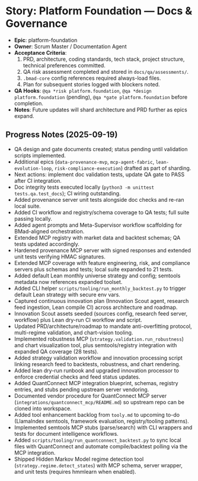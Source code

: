 # Story: Platform Foundation — Docs & Governance
- **Epic**: platform-foundation
- **Owner**: Scrum Master / Documentation Agent
- **Acceptance Criteria**:
  1. PRD, architecture, coding standards, tech stack, project structure, technical preferences committed.
  2. QA risk assessment completed and stored in `docs/qa/assessments/`.
  3. `.bmad-core` config references required always-load files.
  4. Plan for subsequent stories logged with blockers noted.
- **QA Hooks**: `@qa *risk platform.foundation`, `@qa *design platform.foundation` (pending), `@qa *gate platform.foundation` before completion.
- **Notes**: Future updates will shard architecture and PRD further as epics expand.

## Progress Notes (2025-09-19)
- QA design and gate documents created; status pending until validation scripts implemented.
- Additional epics (`data-provenance-mvp`, `mcp-agent-fabric`, `lean-evolution-loop`, `risk-compliance-execution`) drafted as part of sharding.
- Next actions: implement doc validation tests, update QA gate to PASS after CI integration.
- Doc integrity tests executed locally (`python3 -m unittest tests.qa.test_docs`); CI wiring outstanding.
- Added provenance server unit tests alongside doc checks and re-ran local suite.
- Added CI workflow and registry/schema coverage to QA tests; full suite passing locally.
- Added agent prompts and Meta-Supervisor workflow scaffolding for BMad-aligned orchestration.
- Extended MCP registry with market data and backtest schemas; QA tests updated accordingly.
- Hardened provenance MCP server with signed responses and extended unit tests verifying HMAC signatures.
- Extended MCP coverage with feature engineering, risk, and compliance servers plus schemas and tests; local suite expanded to 21 tests.
- Added default Lean monthly universe strategy and config; semtools metadata now references expanded toolset.
- Added CLI helper `scripts/tooling/run_monthly_backtest.py` to trigger default Lean strategy with secure env vars.
- Captured continuous innovation plan (Innovation Scout agent, research feed ingestion, Lean compile CI) across architecture and roadmap.
- Innovation Scout assets seeded (sources config, research feed server, workflow) plus Lean dry-run CI workflow and script.
- Updated PRD/architecture/roadmap to mandate anti-overfitting protocol, multi-regime validation, and chart-vision tooling.
- Implemented robustness MCP (`strategy.validation.run_robustness`) and chart visualization tool, plus semtools/registry integration with expanded QA coverage (28 tests).
- Added strategy validation workflow and innovation processing script linking research feed to backtests, robustness, and chart rendering.
- Added lean dry-run runbook and upgraded innovation processor to enforce credential checks and feed status updates.
- Added QuantConnect MCP integration blueprint, schemas, registry entries, and stubs pending upstream server vendoring.
- Documented vendor procedure for QuantConnect MCP server (`integrations/quantconnect_mcp/README.md`) so upstream repo can be cloned into workspace.
- Added tool enhancement backlog from `tooly.md` to upcoming to-do (LlamaIndex semtools, framework evaluation, registry/tooling patterns).
- Implemented semtools MCP stubs (parse/search) with CLI wrappers and tests for document intelligence workflows.
- Added `scripts/tooling/run_quantconnect_backtest.py` to sync local files with QuantConnect and automate compile/backtest polling via the MCP integration.
- Shipped Hidden Markov Model regime detection tool (`strategy.regime.detect_states`) with MCP schema, server wrapper, and unit tests (requires hmmlearn when enabled).
